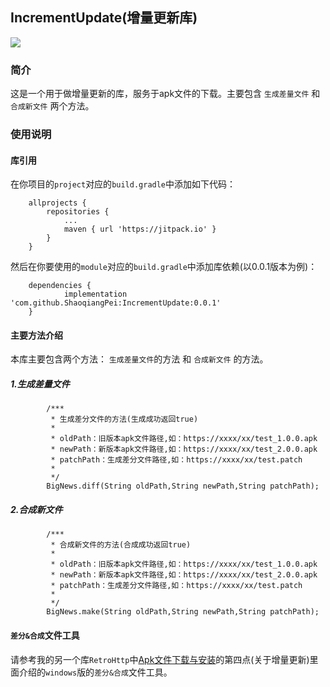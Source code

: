## IncrementUpdate(增量更新库)


[![](https://jitpack.io/v/ShaoqiangPei/IncrementUpdate.svg)](https://jitpack.io/#ShaoqiangPei/IncrementUpdate)

### 简介
这是一个用于做增量更新的库，服务于apk文件的下载。主要包含 `生成差量文件` 和 `合成新文件` 两个方法。

### 使用说明
#### 库引用
在你项目的`project`对应的`build.gradle`中添加如下代码：
```
	allprojects {
		repositories {
			...
			maven { url 'https://jitpack.io' }
		}
	}
```
然后在你要使用的`module`对应的`build.gradle`中添加库依赖(以0.0.1版本为例)：
```
	dependencies {
	        implementation 'com.github.ShaoqiangPei:IncrementUpdate:0.0.1'
	}
```
#### 主要方法介绍
本库主要包含两个方法： `生成差量文件`的方法 和 `合成新文件` 的方法。
##### 1.生成差量文件
```
        /***
         * 生成差分文件的方法(生成成功返回true)
         * 
         * oldPath：旧版本apk文件路径,如：https://xxxx/xx/test_1.0.0.apk
         * newPath：新版本apk文件路径,如：https://xxxx/xx/test_2.0.0.apk
         * patchPath：生成差分文件路径,如：https://xxxx/xx/test.patch
         * 
         */
        BigNews.diff(String oldPath,String newPath,String patchPath);
```
##### 2.合成新文件
```
        /***
         * 合成新文件的方法(合成成功返回true)
         *
         * oldPath：旧版本apk文件路径,如：https://xxxx/xx/test_1.0.0.apk
         * newPath：新版本apk文件路径,如：https://xxxx/xx/test_2.0.0.apk
         * patchPath：生成差分文件路径,如：https://xxxx/xx/test.patch
         *
         */
        BigNews.make(String oldPath,String newPath,String patchPath);
```
#### `差分&合成`文件工具
请参考我的另一个库`RetroHttp`中[Apk文件下载与安装](https://github.com/ShaoqiangPei/RetroHttp/blob/master/read/Apk%E6%96%87%E4%BB%B6%E4%B8%8B%E8%BD%BD%E4%B8%8E%E5%AE%89%E8%A3%85.md
)的第四点(关于增量更新)里面介绍的`windows`版的`差分&合成`文件工具。


